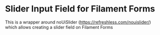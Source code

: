 # Slider Input Field for Filament Forms

This is a wrapper around noUiSlider (https://refreshless.com/nouislider/) which allows creating a slider field on Filament Forms